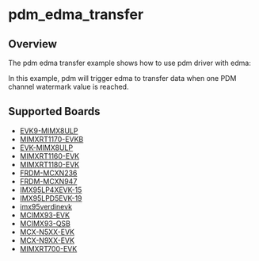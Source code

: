 # pdm_edma_transfer

## Overview
The pdm edma transfer example shows how to use pdm driver with edma:

In this example, pdm will trigger edma to transfer data when one PDM channel watermark value is reached.

## Supported Boards
- [EVK9-MIMX8ULP](../../../_boards/evk9mimx8ulp/driver_examples/pdm/pdm_edma_transfer/example_board_readme.md)
- [MIMXRT1170-EVKB](../../../_boards/evkbmimxrt1170/driver_examples/pdm/pdm_edma_transfer/example_board_readme.md)
- [EVK-MIMX8ULP](../../../_boards/evkmimx8ulp/driver_examples/pdm/pdm_edma_transfer/example_board_readme.md)
- [MIMXRT1160-EVK](../../../_boards/evkmimxrt1160/driver_examples/pdm/pdm_edma_transfer/example_board_readme.md)
- [MIMXRT1180-EVK](../../../_boards/evkmimxrt1180/driver_examples/pdm/pdm_edma_transfer/example_board_readme.md)
- [FRDM-MCXN236](../../../_boards/frdmmcxn236/driver_examples/pdm/pdm_edma_transfer/example_board_readme.md)
- [FRDM-MCXN947](../../../_boards/frdmmcxn947/driver_examples/pdm/pdm_edma_transfer/example_board_readme.md)
- [IMX95LP4XEVK-15](../../../_boards/imx95lp4xevk15/driver_examples/pdm/pdm_edma_transfer/example_board_readme.md)
- [IMX95LPD5EVK-19](../../../_boards/imx95lpd5evk19/driver_examples/pdm/pdm_edma_transfer/example_board_readme.md)
- [imx95verdinevk](../../../_boards/imx95verdinevk/driver_examples/pdm/pdm_edma_transfer/example_board_readme.md)
- [MCIMX93-EVK](../../../_boards/mcimx93evk/driver_examples/pdm/pdm_edma_transfer/example_board_readme.md)
- [MCIMX93-QSB](../../../_boards/mcimx93qsb/driver_examples/pdm/pdm_edma_transfer/example_board_readme.md)
- [MCX-N5XX-EVK](../../../_boards/mcxn5xxevk/driver_examples/pdm/pdm_edma_transfer/example_board_readme.md)
- [MCX-N9XX-EVK](../../../_boards/mcxn9xxevk/driver_examples/pdm/pdm_edma_transfer/example_board_readme.md)
- [MIMXRT700-EVK](../../../_boards/mimxrt700evk/driver_examples/pdm/pdm_edma_transfer/example_board_readme.md)
